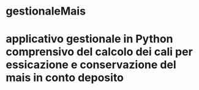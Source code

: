 # gestionaleMais
# applicativo gestionale in Python comprensivo del calcolo dei cali per essicazione e conservazione del mais in conto deposito

